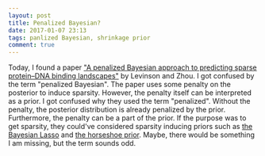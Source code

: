 ```yaml
---
layout: post
title: Penalized Bayesian?
date: 2017-01-07 23:13
tags: panlized Bayesian, shrinkage prior
comment: true
---
```


Today, I found a paper ["A penalized Bayesian approach to predicting sparse protein–DNA binding landscapes"](http://bioinformatics.oxfordjournals.org/content/30/5/636) by Levinson and Zhou. I got confused by the term "penalized Bayesian". The paper uses some penalty on the posterior to induce sparsity. However, the penalty itself can be interpreted as a prior. I got confused why they used the term "penalized". Without the penalty, the posterior distribution is already penalized by the prior. Furthermore, the penalty can be a part of the prior. If the purpose was to get sparsity, they could've considered sparsity inducing priors such as [the Bayesian Lasso](http://www.stat.ufl.edu/~casella/Papers/Lasso.pdf) and [the horseshoe prior](http://www.jmlr.org/proceedings/papers/v5/carvalho09a/carvalho09a.pdf). Maybe, there would be something I am missing, but the term sounds odd.
 

     


